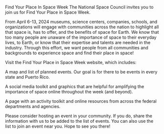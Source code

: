Find Your Place In Space Week 
 The National Space Council invites you to join us for Find Your Place in Space Week.

From April 6-13, 2024 museums, science centers, companies, schools, and organizations will engage with communities across the nation to highlight all that space is, has to offer, and the benefits of space for Earth. We know that too many people are unaware of the importance of space to their everyday lives, to Earth, or know that their expertise and talents are needed in the industry. Through this effort, we want people from all communities and backgrounds to experience space and find their place in space!

Visit the Find Your Place in Space Week website, which includes:

A map and list of planned events. Our goal is for there to be events in every state and Puerto Rico.

A social media toolkit and graphics that are helpful for amplifying the importance of space online throughout the week (and beyond).

A page with an activity toolkit and online resources from across the federal departments and agencies.

Please consider hosting an event in your community. If you do, share the information with us to be added to the list of events. You can also use the list to join an event near you. Hope to see you there!